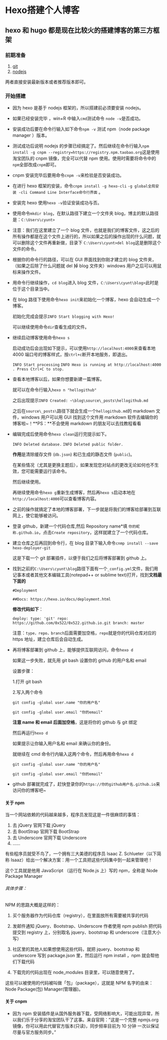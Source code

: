 # Hexo搭建个人博客


## hexo 和 hugo 都是现在比较火的搭建博客的第三方框架

### 前期准备

1. [git](https://git-scm.com/)
2. [nodejs](https://nodejs.org/)

两者直接安装最新版本或者推荐版本即可。

### 开始搭建

- 因为 hexo 是基于 nodejs 框架的，所以搭建前必须要安装 nodejs。

- 如果已经安装完毕 ，win+R 中输入`cmd`测试命令 `node -v`是否成功。

- 安装成功后要在命令行输入如下命令`npm -v` 测试 npm（node package manager ）版本。

- 测试成功后说明 nodejs 的步骤已经搞定了。然后继续在命令行输入`npm install -g cnpm --registry=https://registry.npm.taobao.org`这是使用淘宝团队的 cnpm 镜像，完全可以代替 npm 使用。使用时需要将命令中的`npm`全部改成`cnpm`即可。

- cnpm 安装完毕后要用命令`cnpm -v`来检验是否安装成功。

- 在进行 hexo 框架的安装，命令`cnpm install -g hexo-cli` `-g global全局安装 -cli Command Line Interface命令行界面` 。

- 安装完 hexo 使用`hexo -v`验证安装成功与否。

- 使用命令`mkdir blog`，在默认路径下建立一个文件夹 blog，博主的默认路径是：`C:\Users\cyunt>`

- 注意：我们在这里建立了一个 blog 文件，也就是我们的博客文件，这之后的所有操作都是在这个文件上进行的，所以如果之后的操作出现的什么问题，就可以删除这个文件再重新做，目录下 `C:\Users\cyunt>del blog`这是删除这个文件的命令。

- 根据你的命令行的路径，可以在 GUI 界面找到你刚才建立的 blog 文件夹，（如果之后除了什么问题就 del 掉 blog 文件夹）windows 用户之后可以用鼠标来操作文件。

- 用命令行继续操作，`cd blog`进入 blog 文件，`C:\Users\cyunt\blog>`此时是位于这个目录当中。

- 在 blog 路径下使用命令`hexo init`来初始化一个博客，hexo 会自动生成一个博客。

  初始化完成会提示`INFO Start blogging with Hexo!`

  可以继续使用命令`dir`查看生成的文件。

- 继续启动博客使用命令`hexo s`

  启动成功后会出现如下提示，可以使用`http://localhost:4000`来查看本地 4000 端口号的博客样式，按`ctrl+c`断开本地服务，即退出。

  `INFO Start processing`
  `INFO Hexo is running at http://localhost:4000 . Press Ctrl+C to stop.`

- 查看本地博客以后，如果你想要新建一篇博客。

  就可以在命令行输入`hexo n "hellogithub"`

  之后出现提示`INFO Created: ~\blog\source\_posts\hellogithub.md`

  之后在`source\_posts\`路径下就会生成一个`hellogithub.md`的 markdown 文件，windows 用户可以用 GUI 找到这个文件用 markdown 软件去编辑你的博客啦~！**PS：**不会使用 markdown 的朋友可以去找教程看看

- 编辑完成后使用命令`hexo clean`运行完提示如下。

  `INFO Deleted database.`
  `INFO Deleted public folder.`

  **作用**是清除缓存文件 (`db.json`) 和已生成的静态文件 (`public`)。

  在某些情况（尤其是更换主题后），如果发现您对站点的更改无论如何也不生效，您可能需要运行该命令。

  然后继续使用。

  再继续使用命令`hexo g`重新生成博客，然后再`hexo s`启动本地在`http://localhost:4000`可以查看博客内容。

- 之前的操作就搞定了本地的博客部署，下一步就是将我们的博客给部署到互联网上，使它能够被访问。

- 登录 github，新建一个代码仓库,然后 Repository name\*填 `你的昵称.github.io`，点击`Create repository`，这样就建立了一个代码仓库。

- 建立仓库之后再回到命令行，在 blog 目录下输入命令`cnmp install --save hexo-deployer-git`

  这是下载一个 git 部署插件，以便于我们之后将博客部署到 github 上。

- 找到之前的`C:\Users\cyunt\blog`路径下面有一个`_config.yml`文件，我们用记事本或者其他文本编辑工具(notepad++ or sublime text)打开，找到**文档最下面的**

  `#Deployment`

  `##Docs: https://hexo.io/docs/deployment.html`

  **修改代码如下**：

  `deploy: type: 'git' repo: https://github.com/0x522/0x522.github.io.git branch: master`

  注意：`type，repo，branch`后面需要加空格，`repo`就是你的代码仓库对应的 https 地址，建立仓库后会自动生成。

- 再将博客部署到 github 上，能够提供互联网访问，命令`hexo d`

  如果这一步失败，就先用 git bash 设置你的 github 的用户名和 email

  设置步骤：

  1.打开 git bash

  2.写入两个命令

  `git config -global user.name "你的用户名"`

  `git config -global user.email "你的email"`

  **注意 name 和 email 后面加空格**，这是将你的 github 与 git 绑定

  然后再运行`hexo d`

  如果提示让你输入用户名和 email 来确认你的身份。

  就继续在 cmd 命令行内输入这两个命令，然后再用命令`hexo d`

  `git config -global user.name "你的用户名"`

  `git config -global user.email "你的email"`

- github 部署就完成了，赶快登录你的`https://你的github用户名.github.io`来访问你的博客吧~

#### 关于 npm

当一个网站依赖的代码越来越多，程序员发现这是一件很麻烦的事情：

1. 去 jQuery 官网下载 jQuery
2. 去 BootStrap 官网下载 BootStrap
3. 去 Underscore 官网下载 Underscore
4. ……

有些程序员就受不鸟了，一个拥有三大美德的程序员 Isaac Z. Schlueter（以下简称 Isaaz）给出一个解决方案：用一个工具把这些代码集中到一起来管理吧！

这个工具就是他用 JavaScript （运行在 Node.js 上）写的 npm，全称是 Node Package Manager

###### 具体步骤：

NPM 的思路大概是这样的：

1. 买个服务器作为代码仓库（registry），在里面放所有需要被共享的代码

2. 发邮件通知 jQuery、Bootstrap、Underscore 作者使用 npm publish 把代码提交到 registry 上，分别取名 jquery、bootstrap 和 underscore（注意大小写）

3. 社区里的其他人如果想使用这些代码，就把 jquery、bootstrap 和 underscore 写到 package.json 里，然后运行 npm install ，npm 就会帮他们下载代码

4. 下载完的代码出现在 node_modules 目录里，可以随意使用了。

这些可以被使用的代码被叫做「包」（package），这就是 NPM 名字的由来：Node Package(包) Manager(管理器)。

#### 关于 cnpm

- 因为 npm 安装插件是从国外服务器下载，受网络影响大，可能出现异常，所以我们乐于分享的淘宝团队干了这事。来自官网：”这是一个完整 npmjs.org 镜像，你可以用此代替官方版本(只读)，同步频率目前为 10 分钟 一次以保证尽量与官方服务同步。”

